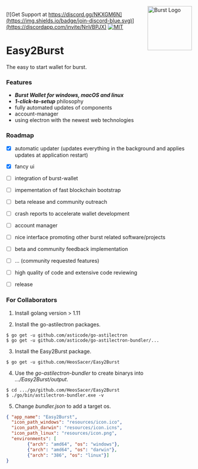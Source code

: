 <img align="right" width="120" height="120" title="Burst Logo" src="https://raw.githubusercontent.com/PoC-Consortium/Marketing_Resources/master/BURST_LOGO/PNG/icon_blue.png" />

[![Get Support at https://discord.gg/NKXGM6N](https://img.shields.io/badge/join-discord-blue.svg)](https://discordapp.com/invite/NnVBPJX)
[![MIT](https://img.shields.io/badge/license-GPLv3-blue.svg)](LICENSE)

# Easy2Burst

The easy to start wallet for burst.

### Features
- ***Burst Wallet for windows, macOS and linux***
- ***1-click-to-setup*** philosophy
- fully automated updates of components
- account-manager
- using electron with the newest web technologies

### Roadmap

- [x] automatic updater (updates everything in the background and applies updates at application restart)
- [x] fancy ui
- [ ] integration of burst-wallet
- [ ] impementation of fast blockchain bootstrap
- [ ] beta release and community outreach
- [ ] crash reports to accelerate wallet development
- [ ] account manager
- [ ] nice interface promoting other burst related software/projects
- [ ] beta and community feedback implementation
- [ ] ... (community requested features)
- [ ] high quality of code and extensive code reviewing
- [ ] release


### For Collaborators
1. Install golang version > 1.11

2. Install the go-astilectron packages.
``` shell
$ go get -u github.com/asticode/go-astilectron
$ go get -u github.com/asticode/go-astilectron-bundler/...
```

3. Install the Easy2Burst package.
``` shell
$ go get -u github.com/HeosSacer/Easy2Burst
```

4. Use the *go-astilectron-bundler* to create binarys into *.../Easy2Burst/output*.
``` shell
$ cd .../go/github.com/HeosSacer/Easy2Burst
$ ./go/bin/astilectron-bundler.exe -v
```

5. Change *bundler.json* to add a target os.
``` json
{ "app_name": "Easy2Burst",
  "icon_path_windows": "resources/icon.ico",
  "icon_path_darwin": "resources/icon.icns",
  "icon_path_linux": "resources/icon.png",
  "environments": [
        {"arch": "amd64", "os": "windows"},
        {"arch": "amd64", "os": "darwin"},
        {"arch": "386", "os": "linux"}]
}
```
